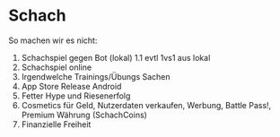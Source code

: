 # Schach

So machen wir es nicht: 

1. Schachspiel gegen Bot (lokal)
   1.1 evtl 1vs1 aus lokal
2. Schachspiel online
3. Irgendwelche Trainings/Übungs Sachen
4. App Store Release Android
5. Fetter Hype und Riesenerfolg
6. Cosmetics für Geld, Nutzerdaten verkaufen, Werbung, Battle Pass!, Premium Währung (SchachCoins)
8. Finanzielle Freiheit
